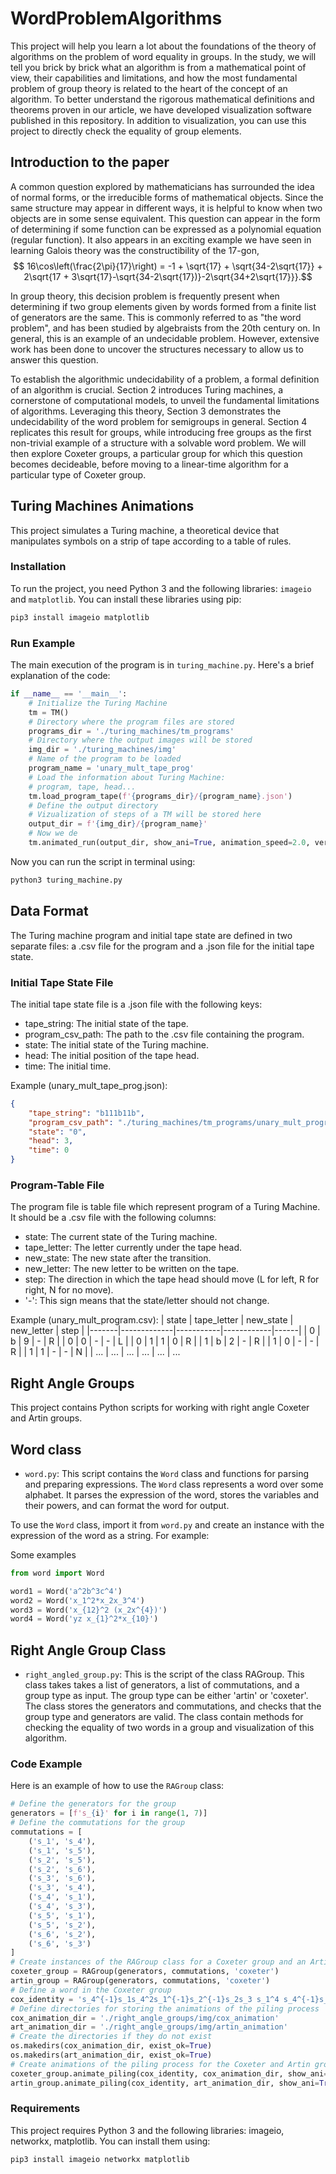 # WordProblemAlgorithms

This project will help you learn a lot about the foundations of the theory of algorithms on the problem of word equality in groups. In the study, we will tell you brick by brick what an algorithm is from a mathematical point of view, their capabilities and limitations, and how the most fundamental problem of group theory is related to the heart of the concept of an algorithm.
To better understand the rigorous mathematical definitions and theorems proven in our article, we have developed visualization software published in this repository. In addition to visualization, you can use this project to directly check the equality of group elements.


## Introduction to the paper

A common question explored by mathematicians has surrounded the idea of normal forms, or the irreducible forms of mathematical objects. Since the same structure may appear in different ways, it is helpful to know when two objects are in some sense equivalent. 
This question can appear in the form of determining if some function can be expressed as a polynomial equation (regular function). 
It also appears in an exciting example we have seen in learning Galois theory was the constructibility of the 17-gon, 
$$ 16\cos\left(\frac{2\pi}{17}\right) = -1 + \sqrt{17} + \sqrt{34-2\sqrt{17}} + 2\sqrt{17 + 3\sqrt{17}-\sqrt{34-2\sqrt{17})}-2\sqrt{34+2\sqrt{17}}}.$$

In group theory, this decision problem is frequently present when determining if two group elements given by words formed from a finite list of generators are the same. This is commonly referred to as "the word problem", and has been studied by algebraists from the 20th century on. In general, this is an example of an undecidable problem. However, extensive work has been done to uncover the structures necessary to allow us to answer this question. 

To establish the algorithmic undecidability of a problem, a formal definition of an algorithm is crucial.  Section 2 introduces Turing machines, a cornerstone of computational models, to unveil the fundamental limitations of algorithms. Leveraging this theory, Section 3 demonstrates the undecidability of the word problem for semigroups in general. Section 4 replicates this result for groups, while introducing free groups as the first non-trivial example of a structure with a solvable word problem.
We will then explore Coxeter groups, a particular group for which this question becomes decideable, before moving to a linear-time algorithm for a particular type of Coxeter group.



## Turing Machines Animations

This project simulates a Turing machine, a theoretical device that manipulates symbols on a strip of tape according to a table of rules.


### Installation

To run the project, you need Python 3 and the following libraries: `imageio` and `matplotlib`. You can install these libraries using pip:

```bash
pip3 install imageio matplotlib
```

### Run Example

The main execution of the program is in `turing_machine.py`. Here's a brief explanation of the code:

```python
if __name__ == '__main__':
    # Initialize the Turing Machine
    tm = TM()  
    # Directory where the program files are stored
    programs_dir = './turing_machines/tm_programs'  
    # Directory where the output images will be stored
    img_dir = './turing_machines/img'  
    # Name of the program to be loaded
    program_name = 'unary_mult_tape_prog'  
    # Load the information about Turing Machine:
    # program, tape, head... 
    tm.load_program_tape(f'{programs_dir}/{program_name}.json')  
    # Define the output directory 
    # Vizualization of steps of a TM will be stored here
    output_dir = f'{img_dir}/{program_name}'  
    # Now we de
    tm.animated_run(output_dir, show_ani=True, animation_speed=2.0, verbose=False)  
```

Now you can run the script in terminal using:

```bash
python3 turing_machine.py
```

## Data Format

The Turing machine program and initial tape state are defined in two separate files: a .csv file for the program and a .json file for the initial tape state.


### Initial Tape State File

The initial tape state file is a .json file with the following keys:

- tape_string: The initial state of the tape.
- program_csv_path: The path to the .csv file containing the program.
- state: The initial state of the Turing machine.
- head: The initial position of the tape head.
- time: The initial time.

Example (unary_mult_tape_prog.json):
```json
{
    "tape_string": "b111b11b",
    "program_csv_path": "./turing_machines/tm_programs/unary_mult_program.csv",
    "state": "0",
    "head": 3,
    "time": 0
}
```

### Program-Table File

The program file is table file which represent program of a Turing Machine. It should be a .csv file with the following columns:

- state: The current state of the Turing machine.
- tape_letter: The letter currently under the tape head.
- new_state: The new state after the transition.
- new_letter: The new letter to be written on the tape.
- step: The direction in which the tape head should move (L for left, R for right, N for no move).
- '-': This sign means that the state/letter should not change.

Example (unary_mult_program.csv):
| state | tape_letter | new_state | new_letter | step |
|-------|-------------|-----------|------------|------|
| 0     | b           | 9         | -          | R    |
| 0     | 0           | -         | -          | L    |
| 0     | 1           | 1         | 0          | R    |
| 1     | b           | 2         | -          | R    |
| 1     | 0           | -         | -          | R    |
| 1     | 1           | -         | -          | N    |
| ...   | ...         | ...       | ...        | ...  |
...


## Right Angle Groups

This project contains Python scripts for working with right angle Coxeter and Artin groups.

## Word class

- `word.py`: This script contains the `Word` class and functions for parsing and preparing expressions. The `Word` class represents a word over some alphabet. It parses the expression of the word, stores the variables and their powers, and can format the word for output.

To use the `Word` class, import it from `word.py` and create an instance with the expression of the word as a string. For example:

Some examples
```python
from word import Word

word1 = Word('a^2b^3c^4')
word2 = Word('x_1^2*x_2x_3^4')
word3 = Word('x_{12}^2 (x_2x^{4})')
word4 = Word('yz x_{1}^2*x_{10}')
```

## Right Angle Group Class

- `right_angled_group.py`: This is the script of the class RAGroup. This class takes takes a list of generators, a list of commutations, and a group type as input. The group type can be either 'artin' or 'coxeter'. The class stores the generators and commutations, and checks that the group type and generators are valid. The class contain methods for checking the equality of two words in a group and visualization of this algorithm.

### Code Example

Here is an example of how to use the `RAGroup` class:

```python
# Define the generators for the group
generators = [f's_{i}' for i in range(1, 7)]
# Define the commutations for the group
commutations = [
    ('s_1', 's_4'),
    ('s_1', 's_5'),
    ('s_2', 's_5'),
    ('s_2', 's_6'),
    ('s_3', 's_6'),
    ('s_3', 's_4'),
    ('s_4', 's_1'),
    ('s_4', 's_3'),
    ('s_5', 's_1'),
    ('s_5', 's_2'),
    ('s_6', 's_2'),
    ('s_6', 's_3')
]
# Create instances of the RAGroup class for a Coxeter group and an Artin group
coxeter_group = RAGroup(generators, commutations, 'coxeter')
artin_group = RAGroup(generators, commutations, 'coxeter')
# Define a word in the Coxeter group
cox_identity = 's_4^{-1}s_1s_4^2s_1^{-1}s_2^{-1}s_2s_3 s_1^4 s_4^{-1}s_6^{-1}s_3s_6^2s_3^{-1}s_4s_3^{-1} s_3^2 s_4^{-1}s_2s_6^{-1}s_5s_2^{-1}s_5^{-1}'
# Define directories for storing the animations of the piling process
cox_animation_dir = './right_angle_groups/img/cox_animation'
art_animation_dir = './right_angle_groups/img/artin_animation'
# Create the directories if they do not exist
os.makedirs(cox_animation_dir, exist_ok=True)
os.makedirs(art_animation_dir, exist_ok=True)
# Create animations of the piling process for the Coxeter and Artin groups
coxeter_group.animate_piling(cox_identity, cox_animation_dir, show_ani=True, animation_speed=0.5)
artin_group.animate_piling(cox_identity, art_animation_dir, show_ani=True, animation_speed=0.5)
```

### Requirements

This project requires Python 3 and the following libraries: imageio, networkx, matplotlib.
You can install them using:

```bash
pip3 install imageio networkx matplotlib
```